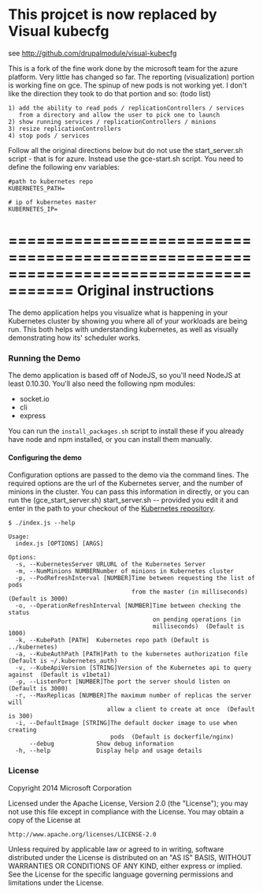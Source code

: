 This projcet is now replaced by Visual kubecfg
=====================
see http://github.com/drupalmodule/visual-kubecfg

This is a fork of the fine work done by the microsoft team for the azure platform.  Very little has changed so far.  The reporting (visualization) portion is working fine on gce.  The spinup of new pods is not working yet.  I don't like the direction they took to do that portion and so: (todo list)

```
1) add the ability to read pods / replicationControllers / services 
   from a directory and allow the user to pick one to launch
2) show running services / replicationControllers / minions
3) resize replicationControllers
4) stop pods / services 
```

Follow all the original directions below but do not use the start_server.sh script - that is for azure.
Instead use the gce-start.sh script.  You need to define the following env variables:

```
#path to kubernetes repo
KUBERNETES_PATH=

# ip of kubernetes master
KUBERNETES_IP=
```
=====================================================================================
Original instructions
=====================================================================================

The demo application helps you visualize what is happening in your Kubernetes cluster by showing you where all of your workloads are being run. This both helps with understanding kubernetes, as well as visually demonstrating how its' scheduler works.

### Running the Demo
The demo application is based off of NodeJS, so you'll need NodeJS at least 0.10.30. You'll also need the following npm modules:

- socket.io
- cli
- express

You can run the `install_packages.sh` script to install these if you already have node and npm installed, or you can install them manually.

#### Configuring the demo

Configuration options are passed to the demo via the command lines. The required options are the url of the Kubernetes server, and the number of minions in the cluster. You can pass this information in directly, or you can run the (gce_start_server.sh) start_server.sh -- provided you edit it and enter in the path to your checkout of the [Kubernetes repository](https://github.com/GoogleCloudPlatform/kubernetes).

```
$ ./index.js --help

Usage:
  index.js [OPTIONS] [ARGS]

Options: 
  -s, --KubernetesServer URLURL of the Kubernetes Server
  -m, --NumMinions NUMBERNumber of minions in Kubernetes cluster
  -p, --PodRefreshInterval [NUMBER]Time between requesting the list of pods 
                                   from the master (in milliseconds)  (Default is 3000)
  -o, --OperationRefreshInterval [NUMBER]Time between checking the status 
                                         on pending operations (in 
                                         milliseconds)  (Default is 1000)
  -k, --KubePath [PATH]  Kubernetes repo path (Default is ../kubernetes)
  -a, --KubeAuthPath [PATH]Path to the kubernetes authorization file (Default is ~/.kubernetes_auth)
  -v, --KubeApiVersion [STRING]Version of the Kubernetes api to query against  (Default is v1beta1)
  -p, --ListenPort [NUMBER]The port the server should listen on (Default is 3000)
  -r, --MaxReplicas [NUMBER]The maximum number of replicas the server will 
                            allow a client to create at once  (Default is 300)
  -i, --DefaultImage [STRING]The default docker image to use when creating 
                             pods  (Default is dockerfile/nginx)
      --debug            Show debug information
  -h, --help             Display help and usage details
```

### License

Copyright 2014 Microsoft Corporation

Licensed under the Apache License, Version 2.0 (the "License");
you may not use this file except in compliance with the License.
You may obtain a copy of the License at

    http://www.apache.org/licenses/LICENSE-2.0

Unless required by applicable law or agreed to in writing, software
distributed under the License is distributed on an "AS IS" BASIS,
WITHOUT WARRANTIES OR CONDITIONS OF ANY KIND, either express or implied.
See the License for the specific language governing permissions and
limitations under the License.
